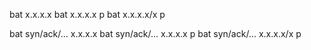 bat x.x.x.x
bat x.x.x.x p
bat x.x.x.x/x p


bat syn/ack/... x.x.x.x
bat syn/ack/... x.x.x.x p
bat syn/ack/... x.x.x.x/x p
